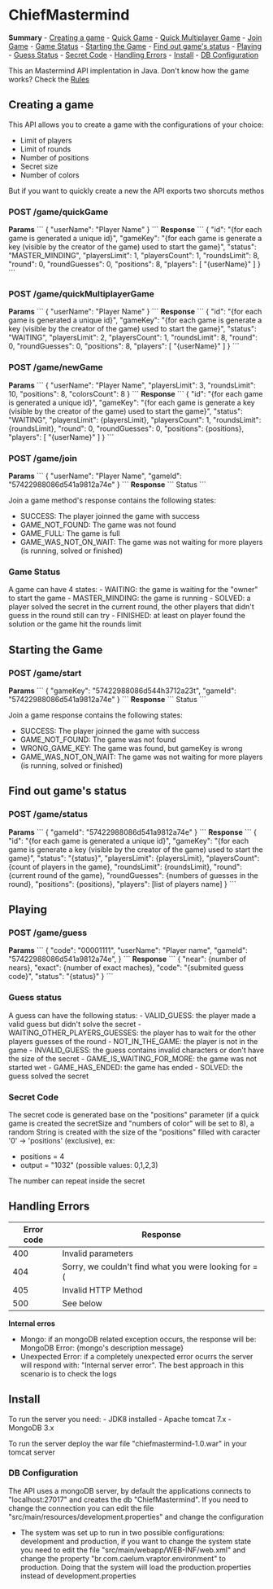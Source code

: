 <h1>ChiefMastermind</h1>
<b>Summary</b>
- <a href="#creatingGame">Creating a game</a>
  - <a href="#quickGame">Quick Game</a>
  - <a href="#quickMultiplayerGame">Quick Multiplayer Game</a>
  - <a href="#joinGame">Join Game</a>
  - <a href="#gameStatus">Game Status</a>
- <a href="#startGame">Starting the Game</a>
- <a href="#gameStatus">Find out game's status</a>
- <a href="#playingTheGame">Playing</a>
  - <a href="#guessStatus">Guess Status</a>
  - <a href="#secrectCode">Secret Code</a>
- <a href="#errorHandling">Handling Errors</a>  
- <a href="#install">Install</a>
  - <a href="#dbConfig">DB Configuration</a>

This an Mastermind API implentation in Java. Don't know how the game works? Check the <a href="https://en.wikipedia.org/wiki/Mastermind_(board_game)#Gameplay_and_rules">Rules<a/>

<h2 id="creatingGame">Creating a game</h2>

This API allows you to create a game with the configurations of your choice:
- Limit of players
- Limit of rounds 
- Number of positions
- Secret size
- Number of colors

But if you want to quickly create a new the API exports two shorcuts methos

<h3 id="quickGame">POST /game/quickGame</h3>
<b>Params</b>
```
{
  "userName": "Player Name"
}
```
<b>Response</b>
```
{
  "id": "{for each game is generated a unique id}",
  "gameKey": "{for each game is generate a key (visible by the creator of the game) used to start the game}",
  "status": "MASTER_MINDING",
  "playersLimit": 1,
  "playersCount": 1,
  "roundsLimit": 8,
  "round": 0,
  "roundGuesses": 0,
  "positions": 8,
  "players": [
    "{userName}"
  ]
}
```

<h3 id="quickMultiplayerGame">POST /game/quickMultiplayerGame</h3>
<b>Params</b>
```
{
  "userName": "Player Name"
}
```
<b>Response</b>
```
{
  "id": "{for each game is generated a unique id}",
  "gameKey": "{for each game is generate a key (visible by the creator of the game) used to start the game}",
  "status": "WAITING",
  "playersLimit": 2,
  "playersCount": 1,
  "roundsLimit": 8,
  "round": 0,
  "roundGuesses": 0,
  "positions": 8,
  "players": [
    "{userName}"
  ]
}
```

<h3 id="customGame">POST /game/newGame</h3>
<b>Params</b>
```
{
  "userName": "Player Name",
  "playersLimit": 3,
  "roundsLimit": 10,
  "positions": 8,
  "colorsCount": 8
}
```
<b>Response</b>
```
{
  "id": "{for each game is generated a unique id}",
  "gameKey": "{for each game is generate a key (visible by the creator of the game) used to start the game}",
  "status": "WAITING",
  "playersLimit": {playersLimit},
  "playersCount": 1,
  "roundsLimit": {roundsLimit},
  "round": 0,
  "roundGuesses": 0,
  "positions": {positions},
  "players": [
    "{userName}"
  ]
}
```

<h3 id="joinGame">POST /game/join</h3>
<b>Params</b>
```
{
  "userName": "Player Name",
  "gameId": "57422988086d541a9812a74e"
}
```
<b>Response</b>
```
Status
```

Join a game method's response contains the following states:
- SUCCESS: The player joinned the game with success
- GAME_NOT_FOUND: The game was not found
- GAME_FULL: The game is full
- GAME_WAS_NOT_ON_WAIT: The game was not waiting for more players (is running, solved or finished)

<h3 id="gameStatus">Game Status</h3>
A game can have 4 states:
- WAITING: the game is waiting for the "owner" to start the game
- MASTER_MINDING: the game is running
- SOLVED: a player solved the secret in the current round, the other players that didn't guess in the round still can try
- FINISHED: at least on player found the solution or the game hit the rounds limit

<h2 id="startGame">Starting the Game</h2>
<h3>POST /game/start</h3>
<b>Params</b>
```
{
  "gameKey": "57422988086d544h3712a23t",
  "gameId": "57422988086d541a9812a74e"
}
```
<b>Response</b>
```
Status
```

Join a game response contains the following states:
- SUCCESS: The player joinned the game with success
- GAME_NOT_FOUND: The game was not found
- WRONG_GAME_KEY: The game was found, but gameKey is wrong
- GAME_WAS_NOT_ON_WAIT: The game was not waiting for more players (is running, solved or finished)


<h2 id="gameStatus">Find out game's status</h2>
<h3>POST /game/status</h3>
<b>Params</b>
```
{
  "gameId": "57422988086d541a9812a74e"
}
```
<b>Response</b>
```
{
  "id": "{for each game is generated a unique id}",
  "gameKey": "{for each game is generate a key (visible by the creator of the game) used to start the game}",
  "status": "{status}",
  "playersLimit": {playersLimit},
  "playersCount": {count of players in the game},
  "roundsLimit": {roundsLimit},
  "round": {current round of the game},
  "roundGuesses": {numbers of guesses in the round},
  "positions": {positions},
  "players": [list of players name]
}
```

<h2 id="playingTheGame">Playing</h2>
<h3>POST /game/guess</h3>
<b>Params</b>
```
{
  "code": "00001111",
  "userName": "Player name",
  "gameId": "57422988086d541a9812a74e",
}
```
<b>Response</b>
```
{
  "near": {number of nears},
  "exact": {number of exact maches},
  "code": "{submited guess code}",
  "status": "{status}"
}
```

<h3 id="guessStatus">Guess status</h3>
A guess can have the following status:
- VALID_GUESS: the player made a valid guess but didn't solve the secret
- WAITING_OTHER_PLAYERS_GUESSES: the player has to wait for the other players guesses of the round
- NOT_IN_THE_GAME: the player is not in the game
- INVALID_GUESS: the guess contains invalid characters or don't have the size of the secret
- GAME_IS_WAITING_FOR_MORE: the game was not started wet
- GAME_HAS_ENDED: the game has ended
- SOLVED: the guess solved the secret

<h3 id="secrectCode">Secret Code</h3>

The secret code is generated base on the "positions" parameter (if a quick game is created the secretSize and "numbers of color" will be set to 8), a random String is created with the size of the "positions" filled with caracter '0' -> 'positions' (exclusive), ex:

- positions = 4
- output = "1032" (possible values: 0,1,2,3)

The number can repeat inside the secret

<h2 id="errorHandling">Handling Errors</h2>

| Error code  | Response |
| ------------- | ------------- |
| 400  | Invalid parameters |
| 404  | Sorry, we couldn't find what you were looking for =(  |
| 405  | Invalid HTTP Method  |
| 500  | See below  |

<b>Internal erros</b>
  - Mongo: if an mongoDB related exception occurs, the response will be: MongoDB Error: {mongo's description message}
  - Unexpected Error: if a completely unexpected error ocurrs the server will respond with: "Internal server error". The best approach in this scenario is to check the logs

<h2 id="install">Install</h2>
To run the server you need:
- JDK8 installed
- Apache tomcat 7.x
- MongoDB 3.x

To run the server deploy the war file "chiefmastermind-1.0.war" in your tomcat server

<h3 id="dbConfig">DB Configuration</h3>
The API uses a mongoDB server, by default the applications connects to "localhost:27017" and creates the db "ChiefMastermind". If you need to change the connection you can edit the file "src/main/resources/development.properties" and change the configuration

* The system was set up to run in two possible configurations: development and production, if you want to change the system state you need to edit the file "src/main/webapp/WEB-INF/web.xml" and change the property "br.com.caelum.vraptor.environment" to production. Doing that the system will load the production.properties instead of development.properties

